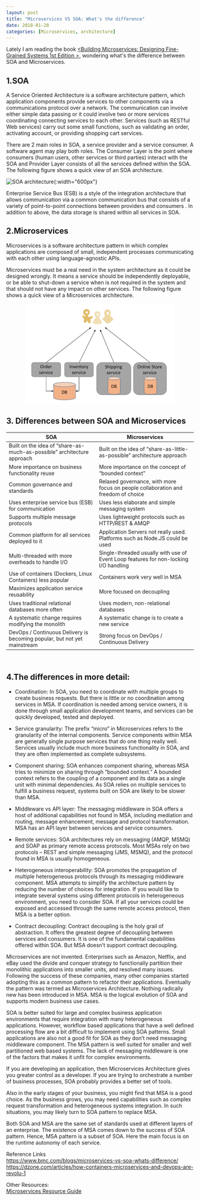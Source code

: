 ```yaml
---
layout: post
title: "Microservices VS SOA: What's the difference"
date: 2018-01-20
categories: [Microservices, architecture]
---
```

Lately I am reading the book [\<Building Microservices: Designing Fine-Grained Systems 1st Edition
\>](https://www.amazon.com/Building-Microservices-Designing-Fine-Grained-Systems/dp/1491950358), wondering what's the difference between SOA and Microservices.

## 1.SOA

A Service Oriented Architecture is a software architecture pattern, which application components provide services to other components via a communications protocol over a network. The communication can involve either simple data passing or it could involve two or more services coordinating connecting services to each other. Services (such as RESTful Web services) carry out some small functions, such as validating an order, activating account, or providing shopping cart services.

There are 2 main roles in SOA, a service provider and a service consumer. A software agent may play both roles. The Consumer Layer is the point where consumers (human users, other services or third parties) interact with the SOA and Provider Layer consists of all the services defined within the SOA. The following figure shows a quick view of an SOA architecture.

![SOA architecture]({{"/assets/images/SOA-architecture.png"}}){:width="600px"}

Enterprise Service Bus (ESB) is a style of the integration architecture that allows communication via a common communication bus that consists of a variety of point-to-point connections between providers and consumers . In addition to above, the data storage is shared within all services in SOA.

## 2.Microservices

Microservices is a software architecture pattern in which complex applications are composed of small, independent processes communicating with each other using language-agnostic APIs. 

Microservices must be a real need in the system architecture as it could be designed wrongly. It means a service should be independently deployable, or be able to shut-down a service when is not required in the system and that should not have any impact on other services. The following figure shows a quick view of a Microservices architecture.

<div style="text-align:center"><img src ="/assets/images/Microservices-architecture.png" /></div>

## 3. Differences between SOA and Microservices
<table>
<thead>
<tr>
<th>SOA</th>
<th>Microservices</th>
</tr>
</thead>
<tbody>
<tr>
<td style="text-align: left;">Built on the idea of “share-as-much-as-possible” architecture approach</td>
<td style="text-align: left;">Built on the idea of “share-as-little-as-possible” architecture approach</td>
</tr>
<tr>
<td style="text-align: left;">More importance on business functionality reuse</td>
<td style="text-align: left;">More importance on the concept of “bounded context”</td>
</tr>
<tr>
<td style="text-align: left;">Common governance and standards</td>
<td style="text-align: left;">Relaxed governance, with more focus on people collaboration and freedom of choice</td>
</tr>
<tr>
<td style="text-align: left;">Uses enterprise service bus (ESB) for communication</td>
<td style="text-align: left;">Uses less elaborate and simple messaging system</td>
</tr>
<tr>
<td style="text-align: left;">Supports multiple message protocols</td>
<td style="text-align: left;">Uses lightweight protocols such as HTTP/REST &amp; AMQP</td>
</tr>
<tr>
<td style="text-align: left;">Common platform for all services deployed to it</td>
<td style="text-align: left;">Application Servers not really used. Platforms such as Node.JS could be used</td>
</tr>
<tr>
<td style="text-align: left;">Multi-threaded with more overheads to handle I/O</td>
<td style="text-align: left;">Single-threaded usually with use of Event Loop features for non-locking I/O handling</td>
</tr>
<tr>
<td style="text-align: left;">Use of containers (Dockers, Linux Containers) less popular</td>
<td style="text-align: left;">Containers work very well in MSA</td>
</tr>
<tr>
<td style="text-align: left;">Maximizes application service reusability</td>
<td style="text-align: left;">More focused on decoupling</td>
</tr>
<tr>
<td style="text-align: left;">Uses traditional relational databases more often</td>
<td style="text-align: left;">Uses modern, non-relational databases</td>
</tr>
<tr>
<td style="text-align: left;">A systematic change requires modifying the monolith</td>
<td style="text-align: left;">A systematic change is to create a new service</td>
</tr>
<tr>
<td style="text-align: left;">DevOps / Continuous Delivery is becoming popular, but not yet mainstream</td>
<td style="text-align: left;">Strong focus on DevOps / Continuous Delivery</td>
</tr>
</tbody>
</table>
<br>  
  
## 4.The differences in more detail:
* Coordination: In SOA, you need to coordinate with multiple groups to create business requests. But there is little or no coordination among services in MSA. If coordination is needed among service owners, it is done through small application development teams, and services can be quickly developed, tested and deployed.
  
* Service granularity: The prefix “micro” in Microservices refers to the granularity of the internal components. Service components within MSA are generally single purpose services that do one thing really well. Services usually include much more business functionality in SOA, and they are often implemented as complete subsystems.

* Component sharing: SOA enhances component sharing, whereas MSA tries to minimize on sharing through “bounded context.” A bounded context refers to the coupling of a component and its data as a single unit with minimal dependencies. As SOA relies on multiple services to fulfill a business request, systems built on SOA are likely to be slower than MSA.

* Middleware vs API layer: The messaging middleware in SOA offers a host of additional capabilities not found in MSA, including mediation and routing, message enhancement, message and protocol transformation. MSA has an API layer between services and service consumers.

* Remote services: SOA architectures rely on messaging (AMQP, MSMQ) and SOAP as primary remote access protocols. Most MSAs rely on two protocols – REST and simple messaging (JMS, MSMQ), and the protocol found in MSA is usually homogeneous.

* Heterogeneous interoperability: SOA promotes the propagation of multiple heterogeneous protocols through its messaging middleware component. MSA attempts to simplify the architecture pattern by reducing the number of choices for integration. If you would like to integrate several systems using different protocols in heterogeneous environment, you need to consider SOA. If all your services could be exposed and accessed through the same remote access protocol, then MSA is a better option.

* Contract decoupling: Contract decoupling is the holy grail of abstraction. It offers the greatest degree of decoupling between services and consumers. It is one of the fundamental capabilities offered within SOA. But MSA doesn’t support contract decoupling.
   
  
Microservices are not invented. Enterprises such as Amazon, Netflix, and eBay used the divide and conquer strategy to functionally partition their monolithic applications into smaller units, and resolved many issues. Following the success of these companies, many other companies started adopting this as a common pattern to refactor their applications. Eventually the pattern was termed as Microservices Architecture. Nothing radically new has been introduced in MSA. MSA is the logical evolution of SOA and supports modern business use cases.


SOA is better suited for large and complex business application environments that require integration with many heterogeneous applications. However, workflow based applications that have a well defined processing flow are a bit difficult to implement using SOA patterns. Small applications are also not a good fit for SOA as they don’t need messaging middleware component. The MSA pattern is well suited for smaller and well partitioned web based systems. The lack of messaging middleware is one of the factors that makes it unfit for complex environments.

If you are developing an application, then Microservices Architecture gives you greater control as a developer. If you are trying to orchestrate a number of business processes, SOA probably provides a better set of tools.

Also in the early stages of your business, you might find that MSA is a good choice. As the business grows, you may need capabilities such as complex request transformation and heterogeneous systems integration. In such situations, you may likely turn to SOA pattern to replace MSA.

Both SOA and MSA are the same set of standards used at different layers of an enterprise. The existence of MSA comes down to the success of SOA pattern. Hence, MSA pattern is a subset of SOA. Here the main focus is on the runtime autonomy of each service.


Reference Links  
<https://www.bmc.com/blogs/microservices-vs-soa-whats-difference/>  
<https://dzone.com/articles/how-containers-microservices-and-devops-are-revolu-1>


Other Resources:  
[Microservices Resource Guide](https://martinfowler.com/microservices/)
